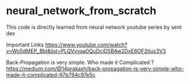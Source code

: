 # neural_network_from_scratch
This code is directly learned from neural network youtube series by sent dex

Important Links
https://www.youtube.com/watch?v=Wo5dMEP_BbI&list=PLQVvvaa0QuDcjD5BAw2DxE6OF2tius3V3

Back-Propagation is very simple. Who made it Complicated ?
https://medium.com/@14prakash/back-propagation-is-very-simple-who-made-it-complicated-97b794c97e5c
